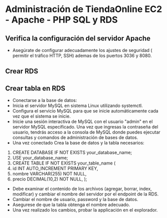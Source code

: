 # Administración de TiendaOnline EC2 - Apache - PHP SQL y RDS

## Verifica la configuración del servidor Apache
- Asegúrate de configurar adecuadamente los ajustes de seguridad ( permitir el tráfico HTTP, SSH) ademas de los puertos 3036 y 8080.
## Crear RDS
## Crear tabla  en RDS
- Conectarse a la base de datos:
- Inicia el servidor MySQL en sistema Linux utilizando systemctl.
- Configura el servicio MySQL para que se inicie automáticamente cada vez que el sistema se inicie.
- Inicie una sesión interactiva de MySQL con el usuario "admin" en el servidor MySQL especificado. Una vez que ingresas la contraseña del usuario, tendrás acceso a la consola de MySQL donde puedes ejecutar consultas y comandos de administración de bases de datos.
- Una vez conectado Crea la base de datos y la tabla necesarios:
1. CREATE DATABASE IF NOT EXISTS your_database_name;
2. USE your_database_name;
3. CREATE TABLE IF NOT EXISTS your_table_name (
4. id INT AUTO_INCREMENT PRIMARY KEY,
5. nombre VARCHAR(255) NOT NULL,
6. precio DECIMAL(10,2) NOT NULL, );

- Debe examinar el contenido de los archivos (agregar, borrar, index, modificar) y cambiar el nombre del servidor por el endpoint de la RDS.
- Cambiar el nombre de usuario, password y la base de datos.
- Asegurese de que la tabla obtenga el nombre adecuado.
- Una vez realizado los cambios, probar la applicación en el explorador.
